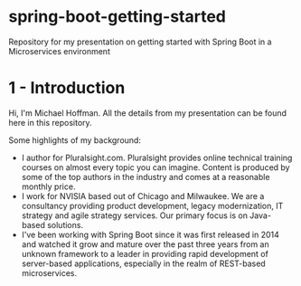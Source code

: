 # spring-boot-getting-started
Repository for my presentation on getting started with Spring Boot in a Microservices environment

# 1 - Introduction

Hi, I'm Michael Hoffman. All the details from my presentation can be found here in this repository. 

Some highlights of my background:

* I author for Pluralsight.com. Pluralsight provides online technical training courses on almost every topic you can imagine. Content is produced by some of the top authors in the industry and comes at a reasonable monthly price. 
* I work for NVISIA based out of Chicago and Milwaukee. We are a consultancy providing product development, legacy modernization, IT strategy and agile strategy services. Our primary focus is on Java-based solutions. 
* I've been working with Spring Boot since it was first released in 2014 and watched it grow and mature over the past three years from an unknown framework to a leader in providing rapid development of server-based applications, especially in the realm of REST-based microservices. 

 